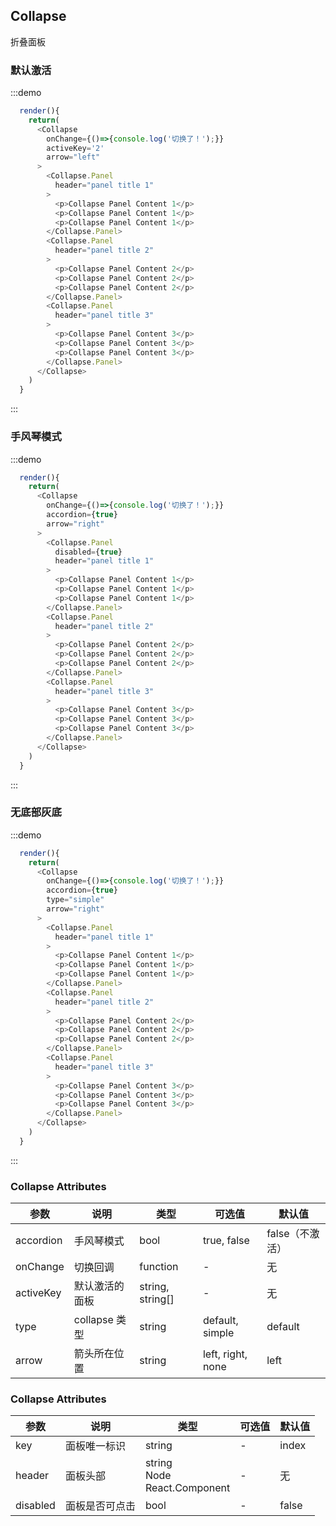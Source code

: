 ## Collapse

折叠面板

### 默认激活

:::demo

```js
  render(){
    return(
      <Collapse 
        onChange={()=>{console.log('切换了！');}} 
        activeKey='2' 
        arrow="left"
      >
        <Collapse.Panel
          header="panel title 1"
        >
          <p>Collapse Panel Content 1</p>
          <p>Collapse Panel Content 1</p>
          <p>Collapse Panel Content 1</p>
        </Collapse.Panel>
        <Collapse.Panel
          header="panel title 2"
        >
          <p>Collapse Panel Content 2</p>
          <p>Collapse Panel Content 2</p>
          <p>Collapse Panel Content 2</p>
        </Collapse.Panel>
        <Collapse.Panel
          header="panel title 3"
        >
          <p>Collapse Panel Content 3</p>
          <p>Collapse Panel Content 3</p>
          <p>Collapse Panel Content 3</p>
        </Collapse.Panel>
      </Collapse>
    )
  }

```
:::

### 手风琴模式
:::demo

```js
  render(){
    return(
      <Collapse 
        onChange={()=>{console.log('切换了！');}} 
        accordion={true} 
        arrow="right"
      >
        <Collapse.Panel
          disabled={true}
          header="panel title 1"
        >
          <p>Collapse Panel Content 1</p>
          <p>Collapse Panel Content 1</p>
          <p>Collapse Panel Content 1</p>
        </Collapse.Panel>
        <Collapse.Panel
          header="panel title 2"
        >
          <p>Collapse Panel Content 2</p>
          <p>Collapse Panel Content 2</p>
          <p>Collapse Panel Content 2</p>
        </Collapse.Panel>
        <Collapse.Panel
          header="panel title 3"
        >
          <p>Collapse Panel Content 3</p>
          <p>Collapse Panel Content 3</p>
          <p>Collapse Panel Content 3</p>
        </Collapse.Panel>
      </Collapse>
    )
  }

```
:::

### 无底部灰底
:::demo

```js
  render(){
    return(
      <Collapse 
        onChange={()=>{console.log('切换了！');}} 
        accordion={true} 
        type="simple"
        arrow="right"
      >
        <Collapse.Panel
          header="panel title 1"
        >
          <p>Collapse Panel Content 1</p>
          <p>Collapse Panel Content 1</p>
          <p>Collapse Panel Content 1</p>
        </Collapse.Panel>
        <Collapse.Panel
          header="panel title 2"
        >
          <p>Collapse Panel Content 2</p>
          <p>Collapse Panel Content 2</p>
          <p>Collapse Panel Content 2</p>
        </Collapse.Panel>
        <Collapse.Panel
          header="panel title 3"
        >
          <p>Collapse Panel Content 3</p>
          <p>Collapse Panel Content 3</p>
          <p>Collapse Panel Content 3</p>
        </Collapse.Panel>
      </Collapse>
    )
  }

```
:::

###  Collapse Attributes

| 参数 | 说明 | 类型 | 可选值 | 默认值 |
| -------- | ----- | ---- | ---- | ---- |
| accordion | 手风琴模式 |  bool | true, false | false（不激活） |
| onChange | 切换回调 | function | - | 无 |
| activeKey | 默认激活的面板 | string, string[] | - | 无 |
| type | collapse 类型 | string | default, simple | default |
| arrow | 箭头所在位置 | string | left, right, none | left |


###  Collapse Attributes

| 参数 | 说明 | 类型 | 可选值 | 默认值 |
| -------- | ----- | ---- | ---- | ---- |
| key | 面板唯一标识 |  string | - | index |
| header | 面板头部 | string <br/> Node <br/> React.Component | - | 无 |
| disabled | 面板是否可点击 | bool | - | false |
